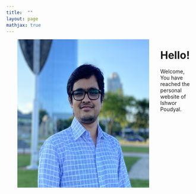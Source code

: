 ```yaml
---
title:  ""
layout: page
mathjax: true
---
```


<img src="/Images/new.JPG" align="left" width="355" height="400" style="margin:0px 30px" />


# Hello! 

Welcome, You have reached the personal website of Ishwor Poudyal.
  
